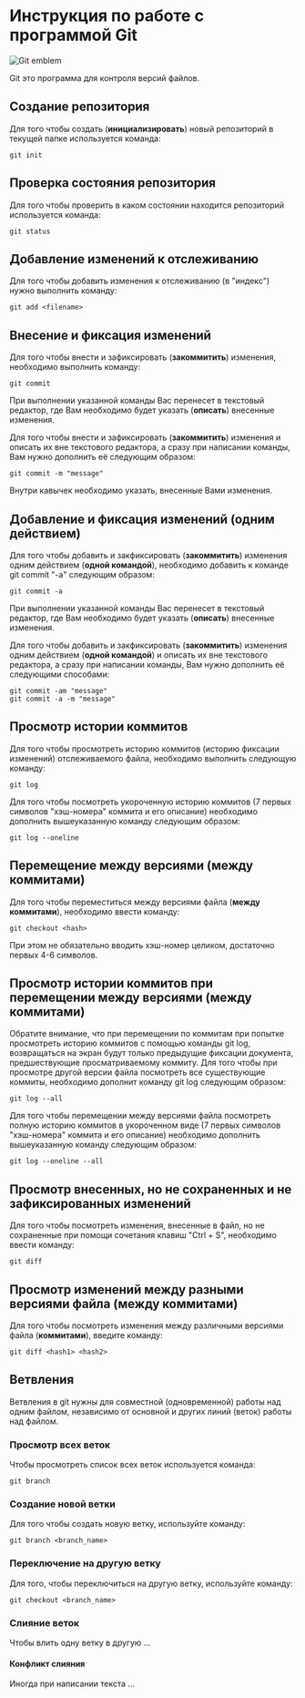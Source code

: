 # Инструкция по работе с программой Git

![Git emblem](git.jpeg)

Git это программа для контроля версий файлов.

## Создание репозитория

Для того чтобы создать (**инициализировать**) новый репозиторий в текущей папке используется команда:

    git init

## Проверка состояния репозитория

Для того чтобы проверить в каком состоянии находится репозиторий используется команда:
    
    git status

## Добавление изменений к отслеживанию

Для того чтобы добавить изменения к отслеживанию (в "индекс") нужно выполнить команду:

    git add <filename>

## Внесение и фиксация изменений

Для того чтобы внести и зафиксировать (**закоммитить**) изменения, необходимо выполнить команду:

    git commit

При выполнении указанной команды Вас перенесет в текстовый редактор, где Вам необходимо будет указать (**описать**) внесенные изменения.

Для того чтобы внести и зафиксировать (**закоммитить**) изменения и описать их вне текстового редактора, а сразу при написании команды, Вам нужно дополнить её следующим образом:

    git commit -m "message"

Внутри кавычек необходимо указать, внесенные Вами изменения.

## Добавление и фиксация изменений (одним действием)

Для того чтобы добавить и закфиксировать (**закоммитить**) изменения одним действием (**одной командой**), необходимо добавить к команде git commit "-a" следующим образом:

    git commit -a

При выполнении указанной команды Вас перенесет в текстовый редактор, где Вам необходимо будет указать (**описать**) внесенные изменения.

Для того чтобы добавить и закфиксировать (**закоммитить**) изменения одним действием (**одной командой**) и описать их вне текстового редактора, а сразу при написании команды, Вам нужно дополнить её следующими способами:

    git commit -am "message"
    git commit -a -m "message"

## Просмотр истории коммитов

Для того чтобы просмотреть историю коммитов (историю фиксации изменений) отслеживаемого файла, необходимо выполнить следующую команду:

    git log

Для того чтобы посмотреть укороченную историю коммитов (7 первых символов "хэш-номера" коммита и его описание) необходимо дополнить вышеуказанную команду следующим образом:

    git log --oneline

## Перемещение между версиями (между коммитами)

Для того чтобы переместиться между версиями файла (**между коммитами**), необходимо ввести команду:

    git checkout <hash>

При этом не обязательно вводить хэш-номер целиком, достаточно первых 4-6 символов.

## Просмотр истории коммитов при перемещении между версиями (между коммитами)

Обратите внимание, что при перемещении по коммитам при попытке просмотреть историю коммитов с помощью команды git log, возвращаться на экран будут только предыдущие фиксации документа, предшествующие просматриваемому коммиту.
Для того чтобы при просмотре другой версии файла посмотреть все существующие коммиты, необходимо дополнит команду git log следующим образом:

    git log --all

Для того чтобы перемещении между версиями файла посмотреть полную историю коммитов в укороченном виде (7 первых символов "хэш-номера" коммита и его описание) необходимо дополнить вышеуказанную команду следующим образом:
    
    git log --oneline --all

## Просмотр внесенных, но не сохраненных и не зафиксированных изменений

Для того чтобы посмотреть изменения, внесенные в файл, но не сохраненные при помощи сочетания клавиш "Ctrl + S", необходимо ввести команду:

    git diff

## Просмотр изменений между разными версиями файла (между коммитами)

Для того чтобы посмотреть изменения между различными версиями файла (**коммитами**), введите команду:

    git diff <hash1> <hash2>

## Ветвления

Ветвления в git нужны для совместной (одновременной) работы над одним файлом, независимо от основной и других линий (веток) работы над файлом.

### Просмотр всех веток

Чтобы просмотреть список всех веток используется команда:

    git branch

### Создание новой ветки

Для того чтобы создать новую ветку, используйте команду:

    git branch <branch_name>

### Переключение на другую ветку

Для того, чтобы переключиться на другую ветку, используйте команду:
    
    git checkout <branch_name>

### Слияние веток

Чтобы влить одну ветку в другую ...

#### Конфликт слияния

Иногда при написании текста ...
